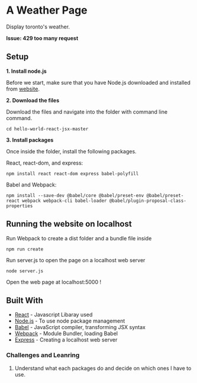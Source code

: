 # A Weather Page

Display toronto's weather.

**Issue: 429 too many request**

## Setup


**1. Install node.js**

Before we start, make sure that you have Node.js downloaded and installed from [website](https://nodejs.org/en/download/).


**2. Download the files**

Download the files and navigate into the folder with command line command.

```
cd hello-world-react-jsx-master
```

**3. Install packages**

Once inside the folder, install the following packages.

React, react-dom, and express:

```
npm install react react-dom express babel-polyfill
```

Babel and Webpack:

```
npm install --save-dev @babel/core @babel/preset-env @babel/preset-react webpack webpack-cli babel-loader @babel/plugin-proposal-class-properties

```

## Running the website on localhost

Run Webpack to create a dist folder and a bundle file inside

```
npm run create
```

Run server.js to open the page on a localhost web server

```
node server.js
```


Open the web page at localhost:5000 !


## Built With

* [React](https://reactjs.org/) - Javascript Libaray used
* [Node.js](nodejs.org) - To use node package management
* [Babel](https://babeljs.io/) - JavaScript compiler, transforming JSX syntax
* [Webpack](webpack.js.org) - Module Bundler, loading Babel
* [Express](https://expressjs.com/) - Creating a localhost web server

### Challenges and Leanring
1. Understand what each packages do and decide on which ones I have to use.
